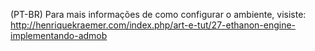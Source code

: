 (PT-BR) Para mais informações de como configurar o ambiente, visiste: http://henriquekraemer.com/index.php/art-e-tut/27-ethanon-engine-implementando-admob
